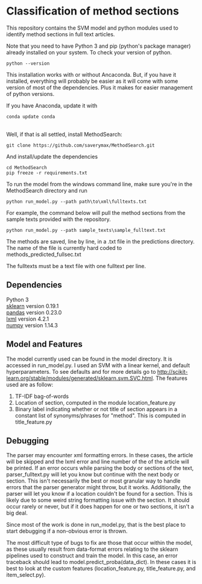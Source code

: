 # Classification of method sections

This repository contains the SVM model and python modules used to identify method sections in full text articles.


Note that you need to have Python 3 and pip (python's package manager) already installed on your system. To check your version of python.
```
python --version
```
This installation works with or without Ancaconda. But, if you have it installed,
everything will probably be easier as it will come with some version of most of the dependencies.
Plus it makes for easier management of python versions.

If you have Anaconda, update it with
```
conda update conda
```
<br> Well, if that is all settled, install MethodSearch:
```
git clone https://github.com/saverymax/MethodSearch.git
```
And install/update the dependencies
```
cd MethodSearch
pip freeze -r requirements.txt
```

To run the model from the windows command line, make sure you're in the MethodSearch
directory and run
```
python run_model.py --path path\to\xml\fulltexts.txt

```
For example, the command below will pull the method sections from the
sample texts provided with the repository.
```
python run_model.py --path sample_texts\sample_fulltext.txt
```
The methods are saved, line by line, in a .txt file in the predictions directory. The name of the file is currently hard coded to methods_predicted_fullsec.txt

The fulltexts must be a text file with one fulltext per line.

## Dependencies

Python 3<br>
[sklearn](http://scikit-learn.org/stable/install.html) version 0.19.1 <br>
[pandas](https://pandas.pydata.org/pandas-docs/stable/install.html) version 0.23.0 <br>
[lxml](https://lxml.de/installation.html) version 4.2.1 <br>
[numpy](http://www.numpy.org/) version 1.14.3 <br>

## Model and Features

The model currently used can be found in the model directory. It is accessed
in run_model.py. I used an SVM with a linear kernel, and default hyperparameters.
To see defaults and for more details go to http://scikit-learn.org/stable/modules/generated/sklearn.svm.SVC.html. The features used
are as follow:
  1. TF-IDF bag-of-words
  2. Location of section, computed in the module location_feature.py
  3. Binary label indicating whether or not title of section appears in a constant
  list of synonyms/phrases for "method". This is computed in title_feature.py

## Debugging

The parser may encounter xml formatting errors. In these cases, the article will be skipped and the lxml error and line number of the of the article will be printed. If an error occurs while parsing the body or sections of the text, parser_fulltext.py will let you know but continue with the next body or section. This isn't necessarily the best or most granular way to handle errors that the parser generator might throw, but it works. Additionally, the parser will let you know if a location couldn't be found for a section. This is likely due to some weird string formatting issue with the section. It should occur rarely or never, but if it does happen for one or two sections, it isn't a big deal.  

Since most of the work is done in run_model.py, that is the best place to start debugging
if a non-obvious error is thrown.

The most difficult type of bugs to fix are those that occur within the model, as these usually result from data-format errors relating to the sklearn pipelines used to construct and train the model. In this case, an error traceback should lead to model.predict_proba(data_dict). In these cases it is best to look at the custom features (location_feature.py, title_feature.py, and item_select.py).

